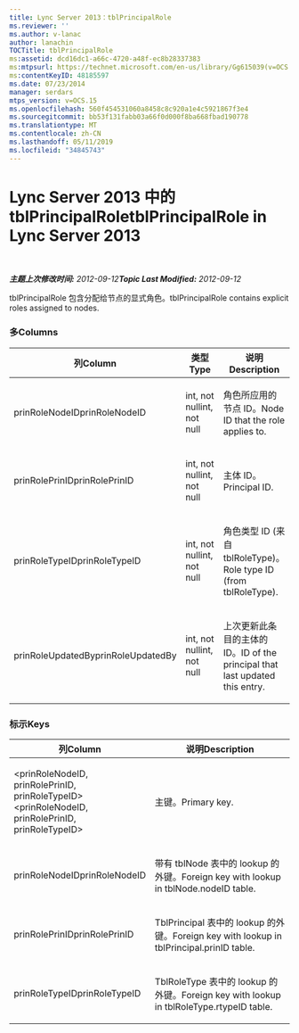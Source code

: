 ```yaml
---
title: Lync Server 2013：tblPrincipalRole
ms.reviewer: ''
ms.author: v-lanac
author: lanachin
TOCTitle: tblPrincipalRole
ms:assetid: dcd16dc1-a66c-4720-a48f-ec8b28337383
ms:mtpsurl: https://technet.microsoft.com/en-us/library/Gg615039(v=OCS.15)
ms:contentKeyID: 48185597
ms.date: 07/23/2014
manager: serdars
mtps_version: v=OCS.15
ms.openlocfilehash: 560f454531060a8458c8c920a1e4c5921867f3e4
ms.sourcegitcommit: bb53f131fabb03a66f0d000f8ba668fbad190778
ms.translationtype: MT
ms.contentlocale: zh-CN
ms.lasthandoff: 05/11/2019
ms.locfileid: "34845743"
---
```

<div data-xmlns="http://www.w3.org/1999/xhtml">

<div class="topic" data-xmlns="http://www.w3.org/1999/xhtml" data-msxsl="urn:schemas-microsoft-com:xslt" data-cs="http://msdn.microsoft.com/en-us/">

<div data-asp="http://msdn2.microsoft.com/asp">

# <a name="tblprincipalrole-in-lync-server-2013"></a><span data-ttu-id="82171-102">Lync Server 2013 中的 tblPrincipalRole</span><span class="sxs-lookup"><span data-stu-id="82171-102">tblPrincipalRole in Lync Server 2013</span></span>

</div>

<div id="mainSection">

<div id="mainBody">

<span> </span>

<span data-ttu-id="82171-103">_**主题上次修改时间:** 2012-09-12_</span><span class="sxs-lookup"><span data-stu-id="82171-103">_**Topic Last Modified:** 2012-09-12_</span></span>

<span data-ttu-id="82171-104">tblPrincipalRole 包含分配给节点的显式角色。</span><span class="sxs-lookup"><span data-stu-id="82171-104">tblPrincipalRole contains explicit roles assigned to nodes.</span></span>

### <a name="columns"></a><span data-ttu-id="82171-105">多</span><span class="sxs-lookup"><span data-stu-id="82171-105">Columns</span></span>

<table>
<colgroup>
<col style="width: 33%" />
<col style="width: 33%" />
<col style="width: 33%" />
</colgroup>
<thead>
<tr class="header">
<th><span data-ttu-id="82171-106">列</span><span class="sxs-lookup"><span data-stu-id="82171-106">Column</span></span></th>
<th><span data-ttu-id="82171-107">类型</span><span class="sxs-lookup"><span data-stu-id="82171-107">Type</span></span></th>
<th><span data-ttu-id="82171-108">说明</span><span class="sxs-lookup"><span data-stu-id="82171-108">Description</span></span></th>
</tr>
</thead>
<tbody>
<tr class="odd">
<td><p><span data-ttu-id="82171-109">prinRoleNodeID</span><span class="sxs-lookup"><span data-stu-id="82171-109">prinRoleNodeID</span></span></p></td>
<td><p><span data-ttu-id="82171-110">int, not null</span><span class="sxs-lookup"><span data-stu-id="82171-110">int, not null</span></span></p></td>
<td><p><span data-ttu-id="82171-111">角色所应用的节点 ID。</span><span class="sxs-lookup"><span data-stu-id="82171-111">Node ID that the role applies to.</span></span></p></td>
</tr>
<tr class="even">
<td><p><span data-ttu-id="82171-112">prinRolePrinID</span><span class="sxs-lookup"><span data-stu-id="82171-112">prinRolePrinID</span></span></p></td>
<td><p><span data-ttu-id="82171-113">int, not null</span><span class="sxs-lookup"><span data-stu-id="82171-113">int, not null</span></span></p></td>
<td><p><span data-ttu-id="82171-114">主体 ID。</span><span class="sxs-lookup"><span data-stu-id="82171-114">Principal ID.</span></span></p></td>
</tr>
<tr class="odd">
<td><p><span data-ttu-id="82171-115">prinRoleTypeID</span><span class="sxs-lookup"><span data-stu-id="82171-115">prinRoleTypeID</span></span></p></td>
<td><p><span data-ttu-id="82171-116">int, not null</span><span class="sxs-lookup"><span data-stu-id="82171-116">int, not null</span></span></p></td>
<td><p><span data-ttu-id="82171-117">角色类型 ID (来自 tblRoleType)。</span><span class="sxs-lookup"><span data-stu-id="82171-117">Role type ID (from tblRoleType).</span></span></p></td>
</tr>
<tr class="even">
<td><p><span data-ttu-id="82171-118">prinRoleUpdatedBy</span><span class="sxs-lookup"><span data-stu-id="82171-118">prinRoleUpdatedBy</span></span></p></td>
<td><p><span data-ttu-id="82171-119">int, not null</span><span class="sxs-lookup"><span data-stu-id="82171-119">int, not null</span></span></p></td>
<td><p><span data-ttu-id="82171-120">上次更新此条目的主体的 ID。</span><span class="sxs-lookup"><span data-stu-id="82171-120">ID of the principal that last updated this entry.</span></span></p></td>
</tr>
</tbody>
</table>


### <a name="keys"></a><span data-ttu-id="82171-121">标示</span><span class="sxs-lookup"><span data-stu-id="82171-121">Keys</span></span>

<table>
<colgroup>
<col style="width: 50%" />
<col style="width: 50%" />
</colgroup>
<thead>
<tr class="header">
<th><span data-ttu-id="82171-122">列</span><span class="sxs-lookup"><span data-stu-id="82171-122">Column</span></span></th>
<th><span data-ttu-id="82171-123">说明</span><span class="sxs-lookup"><span data-stu-id="82171-123">Description</span></span></th>
</tr>
</thead>
<tbody>
<tr class="odd">
<td><p><span data-ttu-id="82171-124">&lt;prinRoleNodeID, prinRolePrinID, prinRoleTypeID&gt;</span><span class="sxs-lookup"><span data-stu-id="82171-124">&lt;prinRoleNodeID, prinRolePrinID, prinRoleTypeID&gt;</span></span></p></td>
<td><p><span data-ttu-id="82171-125">主键。</span><span class="sxs-lookup"><span data-stu-id="82171-125">Primary key.</span></span></p></td>
</tr>
<tr class="even">
<td><p><span data-ttu-id="82171-126">prinRoleNodeID</span><span class="sxs-lookup"><span data-stu-id="82171-126">prinRoleNodeID</span></span></p></td>
<td><p><span data-ttu-id="82171-127">带有 tblNode 表中的 lookup 的外键。</span><span class="sxs-lookup"><span data-stu-id="82171-127">Foreign key with lookup in tblNode.nodeID table.</span></span></p></td>
</tr>
<tr class="odd">
<td><p><span data-ttu-id="82171-128">prinRolePrinID</span><span class="sxs-lookup"><span data-stu-id="82171-128">prinRolePrinID</span></span></p></td>
<td><p><span data-ttu-id="82171-129">TblPrincipal 表中的 lookup 的外键。</span><span class="sxs-lookup"><span data-stu-id="82171-129">Foreign key with lookup in tblPrincipal.prinID table.</span></span></p></td>
</tr>
<tr class="even">
<td><p><span data-ttu-id="82171-130">prinRoleTypeID</span><span class="sxs-lookup"><span data-stu-id="82171-130">prinRoleTypeID</span></span></p></td>
<td><p><span data-ttu-id="82171-131">TblRoleType 表中的 lookup 的外键。</span><span class="sxs-lookup"><span data-stu-id="82171-131">Foreign key with lookup in tblRoleType.rtypeID table.</span></span></p></td>
</tr>
</tbody>
</table>


</div>

<span> </span>

</div>

</div>

</div>


